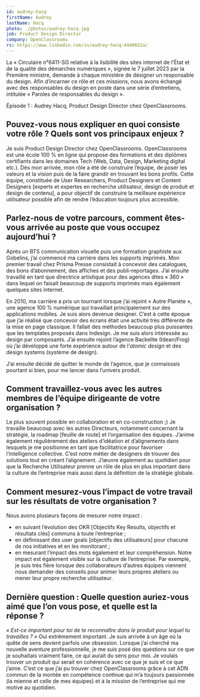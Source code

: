```yaml
---
id: audrey-hacq
firstName: Audrey
lastName: Hacq
photo: ./photos/audrey-hacq.jpg
job: Product Design Director
company: OpenClassrooms
rs: https://www.linkedin.com/in/audrey-hacq-4440652a/
---
```


<p class="fr-text--lead">La «&nbsp;Circulaire n°6411-SG relative à la lisibilité des sites internet de l’État et de la qualité des démarches numériques&nbsp;», signée le 7 juillet 2023 par la Première ministre, demande à chaque ministère de désigner un responsable du design. Afin d’incarner ce rôle et ces missions, nous avons échangé avec des responsables du design en poste dans une série d’entretiens, intitulée «&nbsp;Paroles de responsables du design&nbsp;».</p><p class="fr-text--lead">Épisode 1&nbsp;: Audrey Hacq, <span lang="en">Product Design Director<span lang="en"> chez OpenClassrooms.</p>

<h2 class="fr-h6">Pouvez-vous nous expliquer en quoi consiste votre rôle&nbsp;? Quels sont vos principaux enjeux&nbsp;?</h2>

Je suis <span lang="en">Product Design Director<span lang="en"> chez OpenClassrooms. OpenClassrooms est une école 100&nbsp;% en ligne qui propose des formations et des diplômes certifiants dans les domaines Tech (Web, Data, Design, Marketing digital etc.). Dès mon arrivée, mon rôle a été de construire l’équipe, de poser les valeurs et la vision puis de la faire grandir en trouvant les bons profils. Cette équipe, constituée de <span lang="en">User Researchers, Product Designers</span> et <span lang="en">Content Designers</span> [experts et expertes en recherche utilisateur, design de produit et design de contenu], a pour objectif de construire la meilleure expérience utilisateur possible afin de rendre l’éducation toujours plus accessible.

<h2 class="fr-h6">Parlez-nous de votre parcours, comment êtes-vous arrivée au poste que vous occupez aujourd’hui&nbsp;?</h2>

Après un BTS communication visuelle puis une formation graphiste aux Gobelins, j’ai commencé ma carrière dans les supports imprimés. Mon premier travail chez Prisma Presse consistait à concevoir des catalogues, des bons d’abonnement, des affiches et des publi-reportages. J’ai ensuite travaillé en tant que directrice artistique pour des agences dites «&nbsp;360&nbsp;» dans lequel on faisait beaucoup de supports imprimés mais également quelques sites internet. 

En 2010, ma carrière a pris un tournant lorsque j’ai rejoint «&nbsp;Autre Planète&nbsp;», une agence 100&nbsp;% numérique qui travaillait principalement sur des applications mobiles. Je suis alors devenue designer. C’est à cette époque que j’ai réalisé que concevoir des écrans était une activité très différente de la mise en page classique. Il fallait des méthodes beaucoup plus puissantes que les templates proposés dans Indesign. Je me suis alors intéressée au design par composants. J’ai ensuite rejoint l’agence Backelite (Idean/Frog) où j’ai développé une forte expérience autour de l’*atomic design* et des design systems (système de design). 

J’ai ensuite décidé de quitter le monde de l’agence, que je connaissais pourtant si bien, pour me lancer dans l’univers produit.

<h2 class="fr-h6">Comment travaillez-vous avec les autres membres de l’équipe dirigeante de votre organisation&nbsp;?</h2>

Le plus souvent possible en collaboration et en co-construction&nbsp;;) Je travaille beaucoup avec les autres Directeurs, notamment concernant la stratégie, la <span lang="en">roadmap</span> [feuille de route] et l’organisation des équipes. J’anime également régulièrement des ateliers d’idéation et d’alignements dans lesquels je me positionne en tant que facilitatrice pour favoriser l’intelligence collective. C’est notre métier de designers de trouver des solutions tout en créant l’alignement. J’œuvre également au quotidien pour que la Recherche Utilisateur prenne un rôle de plus en plus important dans la culture de l’entreprise mais aussi dans la définition de la stratégie globale.

<h2 class="fr-h6">Comment mesurez-vous l’impact de votre travail sur les résultats de votre organisation&nbsp;?</h2>

Nous avons plusieurs façons de mesurer notre impact&nbsp;:
- en suivant l’évolution des OKR [<span lang="en">Objectifs Key Results</span>, objectifs et résultats clés] communs à toute l’entreprise&nbsp;;
- en définissant des <span lang="en">user goals</span> [objectifs des utilisateurs] pour chacune de nos initiatives et en les monitorant&nbsp;;
- en mesurant l’impact des mots également et leur compréhension. 
Notre impact est également visible sur la culture de l’entreprise. Par exemple, je suis très fière lorsque des collaborateurs d’autres équipes viennent nous demander des conseils pour animer leurs propres ateliers ou mener leur propre recherche utilisateur.

<h2 class="fr-h6">Dernière question&nbsp;: Quelle question auriez-vous aimé que l’on vous pose, et quelle est la réponse&nbsp;?</h2>

*«&nbsp;Est-ce important pour toi de te reconnaître dans le produit pour lequel tu travailles&nbsp;?&nbsp;»* Oui extrêmement important. Je suis arrivée à un âge où la quête de sens devient parfois une obsession. Lorsque j’ai cherché ma nouvelle aventure professionnelle, je me suis posé des questions sur ce que je souhaitais vraiment faire, ce qui aurait du sens pour moi. Je voulais trouver un produit qui serait en cohérence avec ce que je suis et ce que j’aime. C’est ce que j’ai pu trouver chez OpenClassrooms grâce à cet ADN commun de la montée en compétence continue qui m’a toujours passionnée (la mienne et celle de mes équipes) et à la mission de l’entreprise qui me motive au quotidien.
